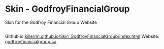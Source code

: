 # Skin - GodfroyFinancialGroup
Skin for the Godfroy Financial Group Website

##
Github.io [killerrin.github.io/Skin_GodfroyFinancialGroup/index.html]()
Website: [godfroyfinancialgroup.ca]()
